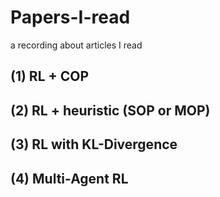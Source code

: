 # Papers-I-read
a recording about articles I read
## (1) RL + COP 
## (2) RL + heuristic (SOP or MOP)
## (3) RL with KL-Divergence
## (4) Multi-Agent RL 